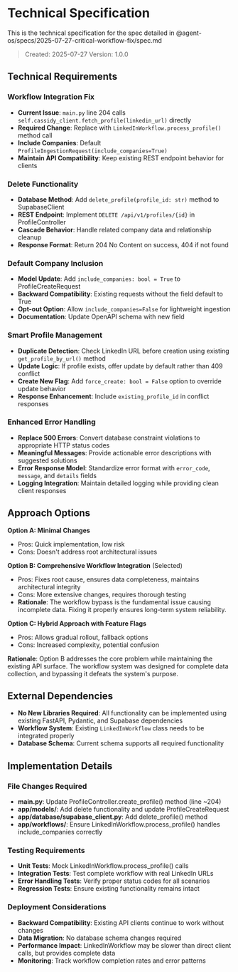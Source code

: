 # Technical Specification

This is the technical specification for the spec detailed in @agent-os/specs/2025-07-27-critical-workflow-fix/spec.md

> Created: 2025-07-27
> Version: 1.0.0

## Technical Requirements

### Workflow Integration Fix
- **Current Issue**: `main.py` line 204 calls `self.cassidy_client.fetch_profile(linkedin_url)` directly
- **Required Change**: Replace with `LinkedInWorkflow.process_profile()` method call
- **Include Companies**: Default `ProfileIngestionRequest(include_companies=True)`
- **Maintain API Compatibility**: Keep existing REST endpoint behavior for clients

### Delete Functionality
- **Database Method**: Add `delete_profile(profile_id: str)` method to SupabaseClient
- **REST Endpoint**: Implement `DELETE /api/v1/profiles/{id}` in ProfileController
- **Cascade Behavior**: Handle related company data and relationship cleanup
- **Response Format**: Return 204 No Content on success, 404 if not found

### Default Company Inclusion
- **Model Update**: Add `include_companies: bool = True` to ProfileCreateRequest
- **Backward Compatibility**: Existing requests without the field default to True
- **Opt-out Option**: Allow `include_companies=False` for lightweight ingestion
- **Documentation**: Update OpenAPI schema with new field

### Smart Profile Management
- **Duplicate Detection**: Check LinkedIn URL before creation using existing `get_profile_by_url()` method
- **Update Logic**: If profile exists, offer update by default rather than 409 conflict
- **Create New Flag**: Add `force_create: bool = False` option to override update behavior
- **Response Enhancement**: Include `existing_profile_id` in conflict responses

### Enhanced Error Handling
- **Replace 500 Errors**: Convert database constraint violations to appropriate HTTP status codes
- **Meaningful Messages**: Provide actionable error descriptions with suggested solutions
- **Error Response Model**: Standardize error format with `error_code`, `message`, and `details` fields
- **Logging Integration**: Maintain detailed logging while providing clean client responses

## Approach Options

**Option A: Minimal Changes**
- Pros: Quick implementation, low risk
- Cons: Doesn't address root architectural issues

**Option B: Comprehensive Workflow Integration** (Selected)
- Pros: Fixes root cause, ensures data completeness, maintains architectural integrity
- Cons: More extensive changes, requires thorough testing
- **Rationale**: The workflow bypass is the fundamental issue causing incomplete data. Fixing it properly ensures long-term system reliability.

**Option C: Hybrid Approach with Feature Flags**
- Pros: Allows gradual rollout, fallback options
- Cons: Increased complexity, potential confusion

**Rationale**: Option B addresses the core problem while maintaining the existing API surface. The workflow system was designed for complete data collection, and bypassing it defeats the system's purpose.

## External Dependencies

- **No New Libraries Required**: All functionality can be implemented using existing FastAPI, Pydantic, and Supabase dependencies
- **Workflow System**: Existing `LinkedInWorkflow` class needs to be integrated properly
- **Database Schema**: Current schema supports all required functionality

## Implementation Details

### File Changes Required
- **main.py**: Update ProfileController.create_profile() method (line ~204)
- **app/models/**: Add delete functionality and update ProfileCreateRequest
- **app/database/supabase_client.py**: Add delete_profile() method
- **app/workflows/**: Ensure LinkedInWorkflow.process_profile() handles include_companies correctly

### Testing Requirements
- **Unit Tests**: Mock LinkedInWorkflow.process_profile() calls
- **Integration Tests**: Test complete workflow with real LinkedIn URLs
- **Error Handling Tests**: Verify proper status codes for all scenarios
- **Regression Tests**: Ensure existing functionality remains intact

### Deployment Considerations
- **Backward Compatibility**: Existing API clients continue to work without changes
- **Data Migration**: No database schema changes required
- **Performance Impact**: LinkedInWorkflow may be slower than direct client calls, but provides complete data
- **Monitoring**: Track workflow completion rates and error patterns
